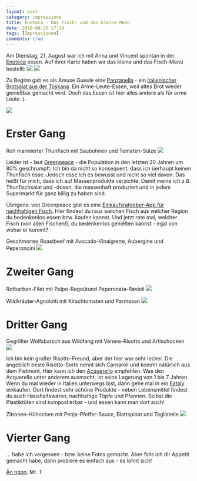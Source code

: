 ```yaml
---
layout: post
category: impressions
title: Enoteca - Das Fisch- und das kleine Menü
date: 2018-08-26 17:29
tags: [Impressionen]
comments: true
---
```


Am Dienstag, 21. August war ich mit Anna und Vincent spontan in der [Enoteca](https://www.enoteca-freiburg.de) essen. Auf ihrer Karte haben wir das kleine und das Fisch-Menü bestellt:
<img class="image right" src="{{ site.baseurl }}/images/2018-08-26-fisch-menü.png">
<img class="image left" src="{{ site.baseurl }}/images/2018-08-26-kleines-menü.png">

Zu Beginn gab es als Amuse Gueule eine [Panzanella](https://en.wikipedia.org/wiki/Panzanella) - ein [italienischer Brotsalat aus der Toskana](https://www.kochwiki.org/wiki/Panzanella). Ein Arme-Leute-Essen, weil altes Brot wieder genießbar gemacht wird. Doch das Essen ist hier alles andere als für arme Leute :).

<img class="image fit" src="{{ site.baseurl }}/images/2018-08-26-0-amuse-geule-panzanella.jpg">

# Erster Gang
Roh marinierter Thunfisch mit Saubohnen und Tomaten-Sülze
<img class="image fit" src="{{ site.baseurl }}/images/2018-08-26-1-fischgericht-0-roh-marinierter-thunfisch.jpg">

Leider ist - laut [Greenpeace](https://www.greenpeace.de/themen/meere/thunfischzucht) - die Population in den letzten 20 Jahren um 80% geschrumpft. Ich bin da nicht so konsequent, dass ich üerhaupt keinen Thunfisch esse. Jedoch esse ich es bewusst und nicht so viel davon. Das heißt für mich, dass ich auf Massenprodukte verzichte. Damit meine ich z.B. Thunfischsalat und -dosen, die massenhaft produziert und in jedem Supermarkt für ganz billig zu haben sind.

Übrigens: von Greenpeace gibt es eine [Einkaufsratgeber-App für nachhaltigen Fisch](https://www.greenpeace.de/presse/publikationen/einkaufsratgeber-fisch). Hier findest du raus welchen Fisch aus welcher Region du bedenkenlos essen bzw. kaufen kannst. Und jetzt rate mal, welcher Fisch (von allen Fischen!), du bedenkenlos genießen kannst - egal von woher er kommt?

Geschmortes Roastbeef mit Avocado-Vinaigrette, Aubergine und Peperoncini
<img class="image fit" src="{{ site.baseurl }}/images/2018-08-26-1-kleines_gericht-0-geschmortes-roastbeef.jpg">

# Zweiter Gang
Rotbarben-Filet mit Pulpo-Ragoûtund Peperonata-Ravioli
<img class="image fit" src="{{ site.baseurl }}/images/2018-08-26-1-fischgericht-1-rotbarben-filet.jpg">

Wildkräuter-Agnolotti mit Kirschtomaten und Parmesan
<img class="image fit" src="{{ site.baseurl }}/images/2018-08-26-1-kleines_gericht-1-wildkräuter-agnolotti.jpg">

# Dritter Gang
Gegrillter Wolfsbarsch aus Wildfang mit Venere-Risotto und Artischocken
<img class="image fit" src="{{ site.baseurl }}/images/2018-08-26-1-fischgericht-2-gegrillter-wolfsbarsch.jpg">

Ich bin kein großer Risotto-Freund, aber der hier war sehr lecker. Die angeblich beste Risotto-Sorte nennt sich Carnaroli und kommt natürlich aus dem Pietmont. Hier kann ich den [Acquerello](http://www.acquerello.it/de) empfehlen. Was den Acquerello unter anderem ausmacht, ist seine Lagerung von 1 bis 7 Jahren. Wenn du mal wieder in Italien unterwegs bist, dann gehe mal in ein [Eataly](https://www.eataly.net/de_de/shop/) einkaufen. Dort findest sehr schöne Produkte - neben Lebensmittel findest du auch Haushaltswaren, nachhaltige Töpfe und Pfannen. Selbst die Plastiktüten sind kompostierbar - und essen kann man dort auch!


Zitronen-Hühnchen mit Penja-Pfeffer-Sauce, Blattspinat und Tagliatelle
<img class="image fit" src="{{ site.baseurl }}/images/2018-08-26-1-kleines_gericht-2-zitronen-hühnchen.jpg">

# Vierter Gang
... habe ich vergessen - bzw. keine Fotos gemacht. Aber falls ich dir Appetit gemacht habe, dann probiere es einfach aus - es lohnt sich!

[Ăn ngon](https://de.glosbe.com/vi/de/ăn%20ngon%20nhé), Mr. T